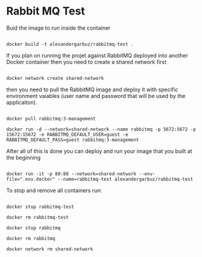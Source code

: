 # Rabbit MQ Test

Buid the image to run inside the container

```

docker build -t alexandergarbuz/rabbitmq-test .

```

If you plan on running the projet against RabbitMQ deployed into another Docker container then you need to create a shared network first

```

docker network create shared-network

```

then you need to pull the RabbitMQ image and deploy it with specific environment vaiables (user name and password that will be used by the applicaiton).

```

docker pull rabbitmq:3-management

docker run -d --network=shared-network --name rabbitmq -p 5672:5672 -p 15672:15672 -e RABBITMQ_DEFAULT_USER=guest -e RABBITMQ_DEFAULT_PASS=guest rabbitmq:3-management

```

After all of this is done you can deploy and run your image that you built at the beginning

``` 

docker run -it -p 80:80 --network=shared-network --env-file=".env.docker" --name=rabbitmq-test alexandergarbuz/rabbitmq-test

```

To stop and remove all containers run:

```

docker stop rabbitmq-test

docker rm rabbitmq-test

docker stop rabbitmq

docker rm rabbitmq

docker network rm shared-network

```